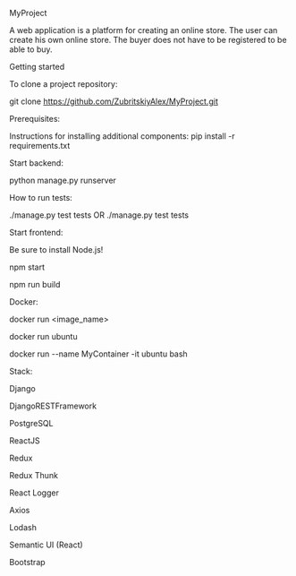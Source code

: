 MyProject

A web application is a platform for creating an online store. The user can create his own online store. 
The buyer does not have to be registered to be able to buy.

Getting started

To clone a project repository: 

git clone https://github.com/ZubritskiyAlex/MyProject.git

Prerequisites:

Instructions for installing additional components: pip install -r requirements.txt


Start backend:

python manage.py runserver


How to run tests:

./manage.py test tests OR 
./manage.py test tests <file name>


Start frontend:
	
Be sure to install Node.js!

npm start
	
npm run build


Docker:
	
docker run <image_name>
	
docker run ubuntu
	
docker run --name MyContainer -it ubuntu bash

Stack:
	
Django
	
DjangoRESTFramework
	
PostgreSQL
	
ReactJS
	
Redux
	
Redux Thunk

React Logger

Axios

Lodash

Semantic UI (React)

Bootstrap

	
